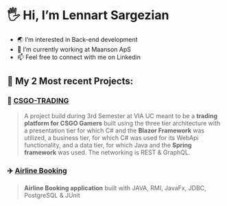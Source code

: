 # 🖐 Hi, I’m Lennart Sargezian
- 🌏 I’m interested in Back-end development
- 🚧 I’m currently working at Maanson ApS
- 📫 Feel free to connect with me on Linkedin

## 💼 My 2 Most recent Projects:

### 🔫 [CSGO-TRADING](https://github.com/Lennart1997/SEPCSTier1) 
>A project build during 3rd Semester at VIA UC meant to be a **trading platform for CSGO Gamers** built using the three tier architecture with a presentation tier for which C# and the **Blazor Framework** was utilized, a business tier, for which C# was used for its WebApi functionality, and a data tier, for which Java and the **Spring framework** was used. The networking is REST & GraphQL.

### ✈️ [Airline Booking](https://github.com/Lennart1997/AirlineBooking)
> **Airline Booking application** built with JAVA, RMI, JavaFx, JDBC, PostgreSQL & JUnit


